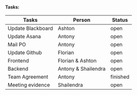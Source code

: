 #### Tasks:

| Tasks             | Person              | Status   |
| ----------------- | ------------------- | -------- |
| Update Blackboard | Ashton              | open     |
| Update Asana      | Antony              | open     |
| Mail PO           | Antony              | open     |
| Update Github     | Florian             | open     |
| Frontend          | Florian & Ashton    | open     |
| Backend           | Antony & Shailendra | open     |
| Team Agreement    | Antony              | finished |
| Meeting evidence  | Shailendra          | open     |

